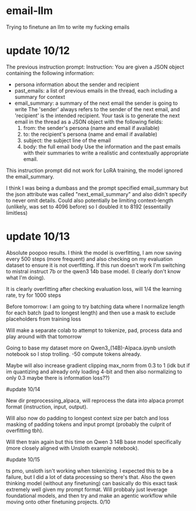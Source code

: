 # email-llm
Trying to finetune an llm to write my fucking emails


# update 10/12

The previous instruction prompt:
Instruction: You are given a JSON object containing the following information: 
- persona information about the sender and recipient 
- past_emails: a list of previous emails in the thread, each including a summary for context 
- email_summary: a summary of the next email the sender is going to write 
The 'sender' always refers to the sender of the next email, and 'recipient' is the intended recipient. Your task is to generate the next email in the thread as a JSON object with the following fields: 
    1. from: the sender's persona (name and email if available) 
    2. to: the recipient's persona (name and email if available) 
    3. subject: the subject line of the email 
    4. body: the full email body 
Use the information and the past emails with their summaries to write a realistic and contextually appropriate email.

This instruction prompt did not work for LoRA training, the model ignored the email_summary.

I think I was being a dumbass and the prompt specified email_summary but the json attribute was called "next_email_summary" and also didn't specify to never omit details. Could also potentially be limiting context-length (unlikely, was set to 4096 before) so I doubled it to 8192 (essentailly limitless)

# update 10/13

Absolute poopoo results. I think the model is overfitting, I am now saving every 500 steps (more frequent) and also checking on my evaluation dataset to ensure it is not overfitting. If this run doesn't work I'm switching to mistral instruct 7b or the qwen3 14b base model. (I clearly don't know what I'm doing).

It is clearly overfitting after checking evaluation loss, will 1/4 the learning rate, try for 1000 steps

Before tomorrow: I am going to try batching data where I normalize length for each batch (pad to longest length) and then use a mask to exclude placeholders from training loss

Will make a separate colab to attempt to tokenize, pad, process data and play around with that tomorrow

Going to base my dataset more on Qwen3_(14B)-Alpaca.ipynb unsloth notebook so I stop trolling. -50 compute tokens already.

Maybe will also increase gradient clipping max_norm from 0.3 to 1 (idk but if im quantizing and already only loading 4-bit and then also normalizing to only 0.3 maybe there is information loss??)

#update 10/14

New dir preprocessing_alpaca, will reprocess the data into alpaca prompt format (instruction, input, output). 

Will also now do padding to longest context size per batch and loss masking of padding tokens and input prompt (probably the culprit of overfitting tbh). 

Will then train again but this time on Qwen 3 14B base model specifically (more closely aligned with Unsloth example notebook).

#update 10/15

ts pmo, unsloth isn't working when tokenizing. I expected this to be a failure, but I did a lot of data processing so there's that. Also the qwen thinking model (without any finetuning) can basically do this exact task extremely well given my prompt format. Will probbaly just leverage foundational models, and then try and make an agentic workflow while moving onto other finetuning projects. 0/10

